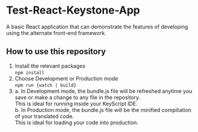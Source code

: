 # Test-React-Keystone-App
A basic React application that can demonstrate the features of developing using the alternate front-end framework.

## How to use this repository
1. Install the relevant packages  
`npm install`
2. Choose Development or Production mode  
`npm run {watch | build}`    
3.  
   a. In Development mode, the bundle.js file will be refreshed anytime you save or make a change to any file in the repository.  
   This is ideal for running inside your KeyScript IDE.  
   b. In Production mode, the bundle.js file will be the minified compiliation of your translated code.  
   This is ideal for loading your code into production.
